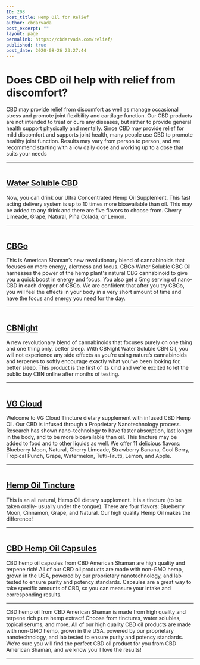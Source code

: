```yaml
---
ID: 208
post_title: Hemp Oil for Relief
author: cbdarvada
post_excerpt: ""
layout: page
permalink: https://cbdarvada.com/relief/
published: true
post_date: 2020-08-26 23:27:44
---
```

<!-- wp:heading {"level":1} -->
<h1>Does CBD oil help with relief from discomfort?</h1>
<!-- /wp:heading -->

<!-- wp:paragraph -->
<p>CBD may provide relief from discomfort as well as manage occasional stress and promote joint flexibility and cartilage function. Our CBD products are not intended to treat or cure any diseases, but rather to provide general health support physically and mentally. Since CBD may provide relief for mild discomfort and supports joint health, many people use CBD to promote healthy joint function. Results may vary from person to person, and we recommend starting with a low daily dose and working up to a dose that suits your needs</p>
<!-- /wp:paragraph -->

<!-- wp:separator -->
<hr class="wp-block-separator"/>
<!-- /wp:separator -->

<!-- wp:columns {"verticalAlignment":"center"} -->
<div class="wp-block-columns are-vertically-aligned-center"><!-- wp:column {"verticalAlignment":"center"} -->
<div class="wp-block-column is-vertically-aligned-center"><!-- wp:image {"id":164,"sizeSlug":"large"} -->
<figure class="wp-block-image size-large"><a href="https://cbdamericanshaman.com/arvada/water-soluble-full-spectrum-hemp-oil-30ml"><img src="http://cbdarvada.com/wp-content/uploads/2020/08/water-soluble-full-spectrum-hemp-oil-30ml.jpg" alt="" class="wp-image-164"/></a></figure>
<!-- /wp:image --></div>
<!-- /wp:column -->

<!-- wp:column {"verticalAlignment":"center"} -->
<div class="wp-block-column is-vertically-aligned-center"><!-- wp:heading -->
<h2><a href="https://cbdamericanshaman.com/arvada/water-soluble-full-spectrum-hemp-oil-30ml">Water Soluble CBD</a></h2>
<!-- /wp:heading -->

<!-- wp:paragraph -->
<p>Now, you can drink our Ultra Concentrated Hemp Oil Supplement. This fast acting delivery system is up to 10 times more bioavailable than oil. This may be added to any drink and there are five flavors to choose from. Cherry Limeade, Grape, Natural, Piña Colada, or Lemon.</p>
<!-- /wp:paragraph --></div>
<!-- /wp:column --></div>
<!-- /wp:columns -->

<!-- wp:separator -->
<hr class="wp-block-separator"/>
<!-- /wp:separator -->

<!-- wp:columns {"verticalAlignment":"center"} -->
<div class="wp-block-columns are-vertically-aligned-center"><!-- wp:column {"verticalAlignment":"center"} -->
<div class="wp-block-column is-vertically-aligned-center"><!-- wp:image {"id":280,"sizeSlug":"large"} -->
<figure class="wp-block-image size-large"><a href="https://cbdamericanshaman.com/arvada/cbg-oil"><img src="http://cbdarvada.com/wp-content/uploads/2020/08/cbgo-cbg-oil.jpg" alt="" class="wp-image-280"/></a></figure>
<!-- /wp:image --></div>
<!-- /wp:column -->

<!-- wp:column {"verticalAlignment":"center"} -->
<div class="wp-block-column is-vertically-aligned-center"><!-- wp:heading -->
<h2><a href="https://cbdamericanshaman.com/arvada/cbg-oil">CBGo</a></h2>
<!-- /wp:heading -->

<!-- wp:paragraph -->
<p>This is American Shaman’s new revolutionary blend of cannabinoids that focuses on more energy, alertness and focus. CBGo Water Soluble CBG Oil harnesses the power of the hemp plant's natural CBG cannabinoid to give you a quick boost in energy and focus. You also get a 5mg serving of nano-CBD in each dropper of CBGo. We are confident that after you try CBGo, you will feel the effects in your body in a very short amount of time and have the focus and energy you need for the day.</p>
<!-- /wp:paragraph --></div>
<!-- /wp:column --></div>
<!-- /wp:columns -->

<!-- wp:separator -->
<hr class="wp-block-separator"/>
<!-- /wp:separator -->

<!-- wp:columns {"verticalAlignment":"center"} -->
<div class="wp-block-columns are-vertically-aligned-center"><!-- wp:column {"verticalAlignment":"center"} -->
<div class="wp-block-column is-vertically-aligned-center"><!-- wp:image {"align":"center","id":174,"sizeSlug":"full"} -->
<div class="wp-block-image"><figure class="aligncenter size-full"><a href="https://cbdamericanshaman.com/arvada/cbn-oil"><img src="http://cbdarvada.com/wp-content/uploads/2020/08/cbnight.jpg" alt="" class="wp-image-174"/></a></figure></div>
<!-- /wp:image --></div>
<!-- /wp:column -->

<!-- wp:column {"verticalAlignment":"center"} -->
<div class="wp-block-column is-vertically-aligned-center"><!-- wp:heading -->
<h2><a href="https://cbdamericanshaman.com/arvada/cbn-oil">CBNight</a></h2>
<!-- /wp:heading -->

<!-- wp:paragraph -->
<p>A new revolutionary blend of cannabinoids that focuses purely on one thing and one thing only, better sleep.  With CBNight Water Soluble CBN Oil, you will not experience any side effects as you’re using nature’s cannabinoids and terpenes to softly encourage exactly what you’ve been looking for, better sleep. This product is the first of its kind and we’re excited to let the public buy CBN online after months of testing.</p>
<!-- /wp:paragraph --></div>
<!-- /wp:column --></div>
<!-- /wp:columns -->

<!-- wp:separator -->
<hr class="wp-block-separator"/>
<!-- /wp:separator -->

<!-- wp:columns {"verticalAlignment":"center"} -->
<div class="wp-block-columns are-vertically-aligned-center"><!-- wp:column {"verticalAlignment":"center"} -->
<div class="wp-block-column is-vertically-aligned-center"><!-- wp:image {"id":166,"sizeSlug":"large"} -->
<figure class="wp-block-image size-large"><a href="https://cbdamericanshaman.com/arvada/vg-cloud-terpene-rich-cbd-oil-tincture"><img src="http://cbdarvada.com/wp-content/uploads/2020/08/cloud-tincture-cbd-terpene-rich-hemp-oil.jpg" alt="" class="wp-image-166"/></a></figure>
<!-- /wp:image --></div>
<!-- /wp:column -->

<!-- wp:column {"verticalAlignment":"center"} -->
<div class="wp-block-column is-vertically-aligned-center"><!-- wp:heading -->
<h2><a href="https://cbdamericanshaman.com/arvada/vg-cloud-terpene-rich-cbd-oil-tincture">VG Cloud</a></h2>
<!-- /wp:heading -->

<!-- wp:paragraph -->
<p>Welcome to VG Cloud Tincture dietary supplement with infused CBD Hemp Oil. Our CBD is infused through a Proprietary Nanotechnology process. Research has shown nano-technology to have faster absorption, last longer in the body, and to be more bioavailable than oil. This tincture may be added to food and to other liquids as well. We offer 11 delicious flavors: Blueberry Moon, Natural, Cherry Limeade, Strawberry Banana, Cool Berry, Tropical Punch, Grape, Watermelon, Tutti-Frutti, Lemon, and Apple.</p>
<!-- /wp:paragraph --></div>
<!-- /wp:column --></div>
<!-- /wp:columns -->

<!-- wp:separator -->
<hr class="wp-block-separator"/>
<!-- /wp:separator -->

<!-- wp:columns {"verticalAlignment":"center"} -->
<div class="wp-block-columns are-vertically-aligned-center"><!-- wp:column {"verticalAlignment":"center"} -->
<div class="wp-block-column is-vertically-aligned-center"><!-- wp:image {"align":"center","id":288,"sizeSlug":"medium"} -->
<div class="wp-block-image"><figure class="aligncenter size-medium"><a href="https://cbdamericanshaman.com/arvada/terpene-rich-cbd-oil-tincture"><img src="http://cbdarvada.com/wp-content/uploads/2020/08/cbd-terpene-rich-hemp-oil-tincture-145x300.jpg" alt="" class="wp-image-288"/></a></figure></div>
<!-- /wp:image --></div>
<!-- /wp:column -->

<!-- wp:column {"verticalAlignment":"center"} -->
<div class="wp-block-column is-vertically-aligned-center"><!-- wp:heading -->
<h2><a href="https://cbdamericanshaman.com/arvada/terpene-rich-cbd-oil-tincture">Hemp Oil Tincture</a></h2>
<!-- /wp:heading -->

<!-- wp:paragraph -->
<p>This is an all natural, Hemp Oil dietary supplement. It is a tincture (to be taken orally- usually under the tongue). There are four flavors: Blueberry Moon, Cinnamon, Grape, and Natural. Our high quality Hemp Oil makes the difference!</p>
<!-- /wp:paragraph --></div>
<!-- /wp:column --></div>
<!-- /wp:columns -->

<!-- wp:separator -->
<hr class="wp-block-separator"/>
<!-- /wp:separator -->

<!-- wp:columns {"verticalAlignment":"center"} -->
<div class="wp-block-columns are-vertically-aligned-center"><!-- wp:column {"verticalAlignment":"center"} -->
<div class="wp-block-column is-vertically-aligned-center"><!-- wp:image {"id":184,"sizeSlug":"large"} -->
<figure class="wp-block-image size-large"><a href="https://cbdamericanshaman.com/arvada/concentrated-cbd-hemp-oil-capsules-15mg"><img src="http://cbdarvada.com/wp-content/uploads/2020/08/concentrated-hemp-oil-capsules.jpg" alt="" class="wp-image-184"/></a></figure>
<!-- /wp:image --></div>
<!-- /wp:column -->

<!-- wp:column {"verticalAlignment":"center"} -->
<div class="wp-block-column is-vertically-aligned-center"><!-- wp:heading -->
<h2><a href="https://cbdamericanshaman.com/arvada/concentrated-cbd-hemp-oil-capsules-15mg">CBD Hemp Oil Capsules</a></h2>
<!-- /wp:heading -->

<!-- wp:paragraph -->
<p>CBD hemp oil capsules from CBD American Shaman are high quality and terpene rich! All of our CBD oil products are made with non-GMO hemp, grown in the USA, powered by our proprietary nanotechnology, and lab tested to ensure purity and potency standards. Capsules are a great way to take specific amounts of CBD, so you can measure your intake and corresponding results.</p>
<!-- /wp:paragraph --></div>
<!-- /wp:column --></div>
<!-- /wp:columns -->

<!-- wp:separator -->
<hr class="wp-block-separator"/>
<!-- /wp:separator -->

<!-- wp:paragraph -->
<p>CBD hemp oil from CBD American Shaman is made from high quality and terpene rich pure hemp extract! Choose from tinctures, water solubles, topical serums, and more. All of our high quality CBD oil products are made with non-GMO hemp, grown in the USA, powered by our proprietary nanotechnology, and lab tested to ensure purity and potency standards. We’re sure you will find the perfect CBD oil product for you from CBD American Shaman, and we know you’ll love the results!</p>
<!-- /wp:paragraph -->

<!-- wp:separator -->
<hr class="wp-block-separator"/>
<!-- /wp:separator -->